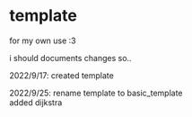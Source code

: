 # template

for my own use :3 

i should documents changes so..

2022/9/17: created template

2022/9/25: rename template to basic_template    
           added dijkstra
           
           

